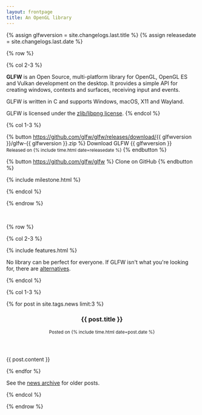 ```yaml
---
layout: frontpage
title: An OpenGL library
---
```


{% assign glfwversion = site.changelogs.last.title %}
{% assign releasedate = site.changelogs.last.date %}

{% row %}

{% col 2-3 %}

**GLFW** is an Open Source, multi-platform library for OpenGL, OpenGL ES and
Vulkan development on the desktop.  It provides a simple API for creating
windows, contexts and surfaces, receiving input and events.

GLFW is written in C and supports Windows, macOS, X11 and Wayland.

GLFW is licensed under the [zlib/libpng license](license.html).
{% endcol %}

{% col 1-3 %}

{% button https://github.com/glfw/glfw/releases/download/{{ glfwversion }}/glfw-{{ glfwversion }}.zip %}
Download GLFW {{ glfwversion }}
<br>
<small>Released on {% include time.html date=releasedate %}</small>
{% endbutton %}

{% button https://github.com/glfw/glfw %}
Clone on GitHub
{% endbutton %}

{% include milestone.html %}

{% endcol %}

{% endrow %}

<br/>

{% row %}

{% col 2-3 %}

{% include features.html %}

No library can be perfect for everyone.  If GLFW isn't what you're looking for,
there are
[alternatives](https://www.opengl.org/wiki/Related_toolkits_and_APIs).

{% endcol %}

{% col 1-3 %}

{% for post in site.tags.news limit:3 %}
<article>
<header>

<h3>{{ post.title }}</h3>
<small>
Posted on {% include time.html date=post.date %}
</small>

</header>

{{ post.content }}

</article>
{% endfor %}

See the [news archive](news.html) for older posts.

{% endcol %}

{% endrow %}

